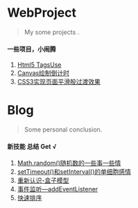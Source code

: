 # WebProject
> My some projects .

#### 一些项目，小闹腾

1. [Html5 TagsUse](https://sammieho.github.io/WebProject/1_H5_TagsUsed/)
2. [Canvas绘制倒计时](https://sammieho.github.io/WebProject/2_Canvas_Countdown/)
3. [CSS3实现页面平滑股过渡效果](https://sammieho.github.io/WebProject/3_CSS3_Transition/)

# Blog
> Some personal conclusion.

#### 新技能 总结 Get √

1. [Math.random()随机数的一些事一些情](https://github.com/SammieHo/WebProject/issues/2)
2. [setTimeout()和setInterval()的单细胞感情](https://github.com/SammieHo/WebProject/issues/3)
3. [重新认识-盒子模型](https://github.com/SammieHo/WebProject/issues/5)
4. [事件监听—addEventListener](https://github.com/SammieHo/WebProject/issues/6)
5. [快速排序](https://github.com/SammieHo/WebProject/issues/7)
